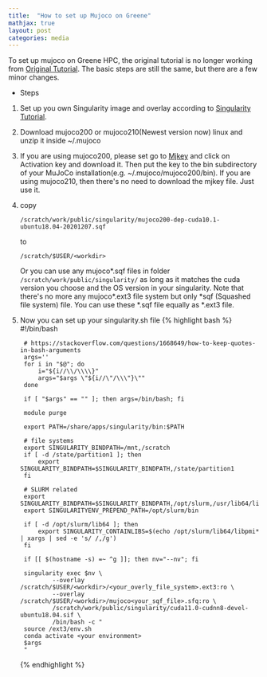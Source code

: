 ```yaml
---
title:  "How to set up Mujoco on Greene"
mathjax: true
layout: post
categories: media
---
```


To set up mujoco on Greene HPC, the original tutorial is no longer working from [Original Tutorial](https://www.notion.so/Setting-up-Mujoco-and-MPI-on-Greene-0fad2a6ac9e54115960f57a69e6ba6dd). The basic steps are still the same, but there are a few minor changes.
* Steps
1. Set up you own Singularity image and overlay according to [Singularity Tutorial](https://github.com/nyu-dl/cluster-support/tree/master/greene).
2. Download mujoco200 or mujoco210(Newest version now) linux and unzip it inside ~/.mujoco
3. If you are using mujoco200, please set go to [Mjkey](https://www.roboti.us/license.html) and click on Activation key and download it. Then put the key to the bin subdirectory of your MuJoCo installation(e.g. ~/.mujoco/mujoco200/bin). If you are using mujoco210, then there's no need to download the mjkey file. Just use it.
4. copy 
   ```
   /scratch/work/public/singularity/mujoco200-dep-cuda10.1-ubuntu18.04-20201207.sqf 
   ```
   to 
   ```
   /scratch/$USER/<workdir>
   ``` 
   Or you can use any mujoco*.sqf files in folder ```/scratch/work/public/singularity/``` as long as it matches the cuda version you choose and the OS version in your singularity.
   Note that there's no more any mujoco*.ext3 file system but only *sqf (Squashed file system) file. You can use these *.sqf file equally as *.ext3 file.
5. Now you can set up your singularity.sh file
    {% highlight bash %}
        #!/bin/bash

        # https://stackoverflow.com/questions/1668649/how-to-keep-quotes-in-bash-arguments
        args=''
        for i in "$@"; do
            i="${i//\\/\\\\}"
            args="$args \"${i//\"/\\\"}\""
        done

        if [ "$args" == "" ]; then args=/bin/bash; fi

        module purge

        export PATH=/share/apps/singularity/bin:$PATH

        # file systems
        export SINGULARITY_BINDPATH=/mnt,/scratch
        if [ -d /state/partition1 ]; then
            export SINGULARITY_BINDPATH=$SINGULARITY_BINDPATH,/state/partition1
        fi

        # SLURM related
        export SINGULARITY_BINDPATH=$SINGULARITY_BINDPATH,/opt/slurm,/usr/lib64/libmunge.so.2.0.0,/usr/lib64/libmunge.so.2,/var/run/munge,/etc/passwd
        export SINGULARITYENV_PREPEND_PATH=/opt/slurm/bin

        if [ -d /opt/slurm/lib64 ]; then
            export SINGULARITY_CONTAINLIBS=$(echo /opt/slurm/lib64/libpmi* | xargs | sed -e 's/ /,/g')
        fi

        if [[ $(hostname -s) =~ ^g ]]; then nv="--nv"; fi

        singularity exec $nv \
                --overlay /scratch/$USER/<workdir>/<your_overly_file_system>.ext3:ro \
                --overlay /scratch/$USER/<workdir>/mujoco<your_sqf_file>.sfq:ro \
                /scratch/work/public/singularity/cuda11.0-cudnn8-devel-ubuntu18.04.sif \
                /bin/bash -c "
        source /ext3/env.sh
        conda activate <your environment>
        $args
        "
    {% endhighlight %}



<!-- ## MathJax

You can enable MathJax by setting `mathjax: true` on a page or globally in the `_config.yml`. Some examples:

[Euler's formula](https://en.wikipedia.org/wiki/Euler%27s_formula) relates the  complex exponential function to the trigonometric functions.

$$ e^{i\theta}=\cos(\theta)+i\sin(\theta) $$

The [Euler-Lagrange](https://en.wikipedia.org/wiki/Lagrangian_mechanics) differential equation is the fundamental equation of calculus of variations.

$$ \frac{\mathrm{d}}{\mathrm{d}t} \left ( \frac{\partial L}{\partial \dot{q}} \right ) = \frac{\partial L}{\partial q} $$

The [Schrödinger equation](https://en.wikipedia.org/wiki/Schr%C3%B6dinger_equation) describes how the quantum state of a quantum system changes with time.

$$ i\hbar\frac{\partial}{\partial t} \Psi(\mathbf{r},t) = \left [ \frac{-\hbar^2}{2\mu}\nabla^2 + V(\mathbf{r},t)\right ] \Psi(\mathbf{r},t) $$

## Code

Embed code by putting `{{ "{% highlight language " }}%}` `{{ "{% endhighlight " }}%}` blocks around it. Adding the parameter `linenos` will show source lines besides the code.

{% highlight c %}

static void asyncEnabled(Dict* args, void* vAdmin, String* txid, struct Allocator* requestAlloc)
{
    struct Admin* admin = Identity_check((struct Admin*) vAdmin);
    int64_t enabled = admin->asyncEnabled;
    Dict d = Dict_CONST(String_CONST("asyncEnabled"), Int_OBJ(enabled), NULL);
    Admin_sendMessage(&d, txid, admin);
}

{% endhighlight %}

## Gists

With the `jekyll-gist` plugin, which is preinstalled on Github Pages, you can embed gists simply by using the `gist` command:

<script src="https://gist.github.com/5555251.js?file=gist.md"></script>

## Images

Upload an image to the *assets* folder and embed it with `![title](/assets/name.jpg))`. Keep in mind that the path needs to be adjusted if Jekyll is run inside a subfolder.

A wrapper `div` with the class `large` can be used to increase the width of an image or iframe.

![Flower](https://user-images.githubusercontent.com/4943215/55412447-bcdb6c80-5567-11e9-8d12-b1e35fd5e50c.jpg)

[Flower](https://unsplash.com/photos/iGrsa9rL11o) by Tj Holowaychuk

## Embedded content

You can also embed a lot of stuff, for example from YouTube, using the `embed.html` include.

{% include embed.html url="https://www.youtube.com/embed/_C0A5zX-iqM" %} -->
